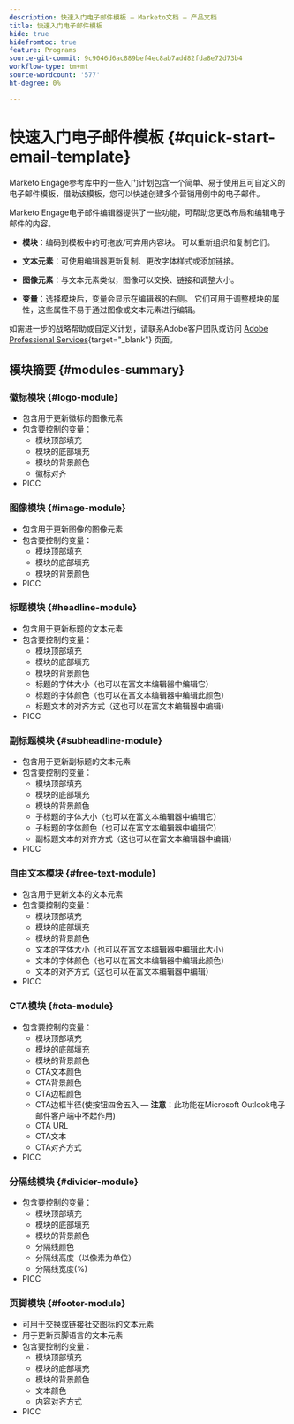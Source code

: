 ```yaml
---
description: 快速入门电子邮件模板 — Marketo文档 — 产品文档
title: 快速入门电子邮件模板
hide: true
hidefromtoc: true
feature: Programs
source-git-commit: 9c9046d6ac889bef4ec8ab7add82fda8e72d73b4
workflow-type: tm+mt
source-wordcount: '577'
ht-degree: 0%

---
```


# 快速入门电子邮件模板 {#quick-start-email-template}

Marketo Engage参考库中的一些入门计划包含一个简单、易于使用且可自定义的电子邮件模板，借助该模板，您可以快速创建多个营销用例中的电子邮件。

Marketo Engage电子邮件编辑器提供了一些功能，可帮助您更改布局和编辑电子邮件的内容。

* **模块**：编码到模板中的可拖放/可弃用内容块。 可以重新组织和复制它们。

* **文本元素**：可使用编辑器更新复制、更改字体样式或添加链接。

* **图像元素**：与文本元素类似，图像可以交换、链接和调整大小。

* **变量**：选择模块后，变量会显示在编辑器的右侧。 它们可用于调整模块的属性，这些属性不易于通过图像或文本元素进行编辑。

如需进一步的战略帮助或自定义计划，请联系Adobe客户团队或访问 [Adobe Professional Services](https://business.adobe.com/customers/consulting-services/main.html){target="_blank"} 页面。

## 模块摘要 {#modules-summary}

### 徽标模块 {#logo-module}

* 包含用于更新徽标的图像元素
* 包含要控制的变量：
   * 模块顶部填充
   * 模块的底部填充
   * 模块的背景颜色
   * 徽标对齐
* PICC

### 图像模块 {#image-module}

* 包含用于更新图像的图像元素
* 包含要控制的变量：
   * 模块顶部填充
   * 模块的底部填充
   * 模块的背景颜色
* PICC

### 标题模块 {#headline-module}

* 包含用于更新标题的文本元素
* 包含要控制的变量：
   * 模块顶部填充
   * 模块的底部填充
   * 模块的背景颜色
   * 标题的字体大小（也可以在富文本编辑器中编辑它）
   * 标题的字体颜色（也可以在富文本编辑器中编辑此颜色）
   * 标题文本的对齐方式（这也可以在富文本编辑器中编辑）
* PICC

### 副标题模块 {#subheadline-module}

* 包含用于更新副标题的文本元素
* 包含要控制的变量：
   * 模块顶部填充
   * 模块的底部填充
   * 模块的背景颜色
   * 子标题的字体大小（也可以在富文本编辑器中编辑它）
   * 子标题的字体颜色（也可以在富文本编辑器中编辑它）
   * 副标题文本的对齐方式（这也可以在富文本编辑器中编辑）
* PICC

### 自由文本模块 {#free-text-module}

* 包含用于更新文本的文本元素
* 包含要控制的变量：
   * 模块顶部填充
   * 模块的底部填充
   * 模块的背景颜色
   * 文本的字体大小（也可以在富文本编辑器中编辑此大小）
   * 文本的字体颜色（也可以在富文本编辑器中编辑此颜色）
   * 文本的对齐方式（这也可以在富文本编辑器中编辑）
* PICC

### CTA模块 {#cta-module}

* 包含要控制的变量：
   * 模块顶部填充
   * 模块的底部填充
   * 模块的背景颜色
   * CTA文本颜色
   * CTA背景颜色
   * CTA边框颜色
   * CTA边框半径(使按钮四舍五入 —  **注意**：此功能在Microsoft Outlook电子邮件客户端中不起作用)
   * CTA URL
   * CTA文本
   * CTA对齐方式
* PICC

### 分隔线模块 {#divider-module}

* 包含要控制的变量：
   * 模块顶部填充
   * 模块的底部填充
   * 模块的背景颜色
   * 分隔线颜色
   * 分隔线高度（以像素为单位）
   * 分隔线宽度(%)
* PICC

### 页脚模块 {#footer-module}

* 可用于交换或链接社交图标的文本元素
* 用于更新页脚语言的文本元素
* 包含要控制的变量：
   * 模块顶部填充
   * 模块的底部填充
   * 模块的背景颜色
   * 文本颜色
   * 内容对齐方式
* PICC
